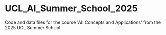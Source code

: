 # UCL_AI_Summer_School_2025
Code and data files for the course 'AI: Concepts and Applications' from the 2025 UCL Summer School 
